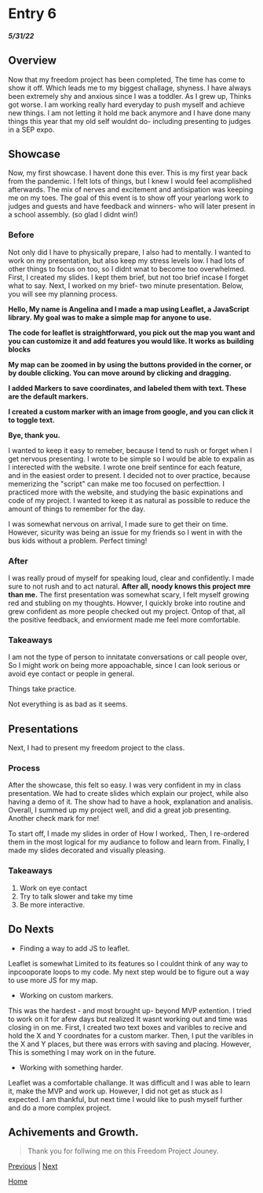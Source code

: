 # Entry 6
##### 5/31/22

## Overview
  Now that my freedom project has been completed, The time has come to show it off. Which leads me to my biggest challage, shyness. I have always been extremely shy and anxious since I was a toddler. As I grew up, Thinks got worse. I am working really hard everyday to push myself and achieve new things. I am not letting it hold me back anymore and I have done many things this year that my old self wouldnt do- including presenting to judges in a SEP expo.

## Showcase 

Now, my first showcase. I havent done this ever. This is my first year back from the pandemic. I felt lots of things, but I knew I would feel acomplished afterwards. The mix of nerves and excitement and antisipation was keeping me on my toes. The goal of this event is to show off your yearlong work to judges and guests and have feedback and winners- who will later present in a school assembly. (so glad I didnt win!)

### Before
Not only did I have to physically prepare, I also had to mentally. I wanted to work on my presentation, but also keep my stress levels low. I had lots of other things to focus on too, so I didnt wnat to become too overwhelmed. First, I created my slides. I kept them brief, but not too brief incase I forget what to say. Next, I worked on my brief- two minute presentation. Below, you will see my planning process.


**Hello, My name is Angelina and I made a map using Leaflet, a JavaScript library. My goal was to make a simple map for anyone to use.**

**The code for leaflet is straightforward, you pick out the map you want  and you can customize it and add features you would like. It works as building blocks**

**My map can be zoomed in by using the buttons provided in the corner, or by double clicking. You can move around by clicking and dragging.**

**I added Markers to save coordinates, and labeled them with text. These are the default markers.**

**I created a custom marker with an image from google, and you can click it to toggle text.**

**Bye, thank you.**

I wanted to keep it easy to remeber, because I tend to rush or forget when I get nervous presenting. I wrote to be simple so I would be able to expalin as I interected with the website. I wrote one breif sentince for each feature, and in the easiest order to present. I decided not to over practice, because memerizing the "script" can make me too focused on perfecttion. I practiced more with the website, and studying the basic expinations and code of my project. I wanted to keep it as natural as possible to reduce the amount of things to remember for the day.

I was somewhat nervous on arrival, I made sure to get their on time. However, sicurity was being an issue for my friends so I went in with the bus kids without a problem. Perfect timing!

### After
I was really proud of myself for speaking loud, clear and confidently. I made sure to not rush and to act natural. **After all, noody knows this project mre than me.** The first presentation was somewhat scary, I felt myself growing red and stubling on my thoughts. Howver, I quickly broke into routine and grew confident as more people checked out my project. Ontop of that, all the positive feedback, and enviorment made me feel more comfortable.

### Takeaways 
I am not the type of person to innitatate conversations or call people over, So I might work on being more appoachable, since I can look serious or avoid eye contact or people in general. 

Things take practice.

Not everything is as bad as it seems.

## Presentations
Next, I had to present my freedom project to the class.
### Process
After the showcase, this felt so easy. I was very confident in my in class presentation. We had to create slides which explain our project, while also having a demo of it. The show had to have a hook, explanation and analisis. Overall, I summed up my project well, and did a great job presenting. Another check mark for me!

To start off, I made my slides in order of How I worked,. Then, I re-ordered them in the most logical for my audiance to follow and learn from. Finally, I made my slides decorated and visually pleasing. 

### Takeaways
1. Work on eye contact
2. Try to talk slower and take my time
3. Be more interactive.

## Do Nexts
- Finding a way to add JS to leaflet. 

Leaflet is somewhat Limited to its features so I couldnt think of any way to inpcooporate loops to my code. My next step would be to figure out a way to use more JS for my map.

- Working on custom markers.

This was the hardest - and most brought up- beyond MVP extention. I tried to work on it for afew days but realized It wasnt working out and time was closing in on me. First, I created two text boxes and varibles to recive and hold the X and Y coordnates for a custom marker. Then, I put the varibles in the X and Y places, but there was errors with saving and placing. However, This is something I may work on in the future.

- Working with something harder.

Leaflet was a comfortable challange. It was difficult and I was able to learn it, make the MVP and work up. However, I did not get as stuck as I expected. I am thankful, but next time I would like to push myself further and do a more complex project.

## Achivements and Growth.

>Thank you for follwing me on this Freedom Project Jouney.

[Previous](entry05.md) | [Next](entry07.md)

[Home](../README.md)

